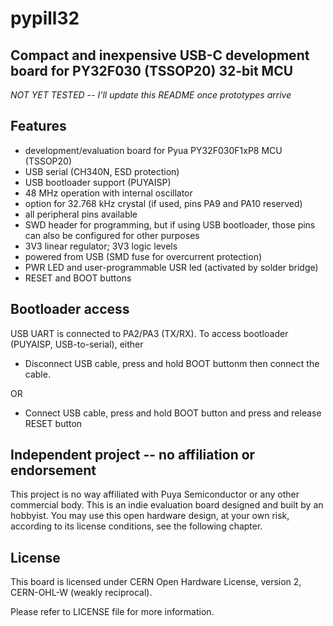 # pypill32
## Compact and inexpensive USB-C development board for PY32F030 (TSSOP20) 32-bit MCU

*NOT YET TESTED -- I'll update this README once prototypes arrive*

## Features

* development/evaluation board for Pyua PY32F030F1xP8 MCU (TSSOP20)
* USB serial (CH340N, ESD protection)
* USB bootloader support (PUYAISP)
* 48 MHz operation with internal oscillator
* option for 32.768 kHz crystal (if used, pins PA9 and PA10 reserved)
* all peripheral pins available
* SWD header for programming, but if using USB bootloader, those pins can also be configured for other purposes
* 3V3 linear regulator; 3V3 logic levels
* powered from USB (SMD fuse for overcurrent protection)
* PWR LED and user-programmable USR led (activated by solder bridge)
* RESET and BOOT buttons

## Bootloader access

USB UART is connected to PA2/PA3 (TX/RX). To access bootloader (PUYAISP, USB-to-serial), either

* Disconnect USB cable, press and hold BOOT buttonm then connect the cable.

OR 

* Connect USB cable, press and hold BOOT button and press and release RESET button

## Independent project -- no affiliation or endorsement

This project is no way affiliated with Puya Semiconductor or any other commercial body. This is an indie evaluation board designed and built by an hobbyist. You may use this open hardware design, at your own risk, according to its license conditions, see the following chapter. 

## License

This board is licensed under CERN Open Hardware License, version 2, CERN-OHL-W (weakly reciprocal). 

Please refer to LICENSE file for more information.
